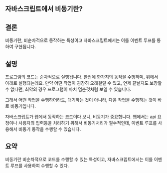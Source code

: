 ## 자바스크립트에서 비동기란?

## 결론

비동기란, 비순차적으로 동작하는 특성이고 자바스크립트에서는 이를 이벤트 루프를 통하여 구현됩니다.

## 설명

프로그램의 코드는 순차적으로 실행됩니다.
한번에 한가지의 동작을 수행하며, 위에서 아래로 실행되는데요.
만약 어떤 작업이 굉장히 오래걸릴 수 있고, 언제 끝날지도 보장할 수 없다면, 최악의 경우 프로그램이 마치 멈춘것처럼 보일 수 있습니다.

그래서 어떤 작업을 수행하더라도, 대기하는 것이 아니라, 다음 작업을 수행하는 것이 바로 비동기입니다.

자바스크립트가 웹에서 동작하는 코드이다 보니, 비동기가 중요합니다.
웹에서는 api 요청이나 사용자의 입력등을 처리하기 위해서 비동기처리가 필수적인데, 이벤트 루프를 사용해서 비동기 동작을 수행할 수 있습니다.

## 요약

비동기란 비순차적으로 코드를 수행할 수 있는 특성이고, 자바스크립트에서는 이를 이벤트 루프를 사용하여 수행할 수 있다.
